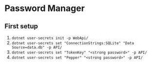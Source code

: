 # Password Manager

## First setup
1. ```dotnet user-secrets init -p WebApi/```
2. ```dotnet user-secrets set "ConnectionStrings:SQLite" "Data Source=data.db" -p API/```
3. ```dotnet user-secrets set "TokenKey" "<strong password>" -p API/```
4. ```dotnet user-secrets set "Pepper" "<strong password>" -p API/```
